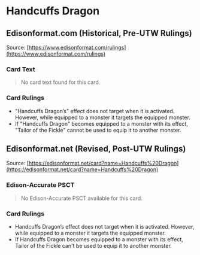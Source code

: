 # Handcuffs Dragon

## Edisonformat.com (Historical, Pre-UTW Rulings)

Source: [https://www.edisonformat.com/rulings](https://www.edisonformat.com/rulings)

### Card Text

> No card text found for this card.

### Card Rulings

*   "Handcuffs Dragon’s" effect does not target when it is activated. However, while equipped to a monster it targets the equipped monster.
*   If "Handcuffs Dragon" becomes equipped to a monster with its effect, "Tailor of the Fickle" cannot be used to equip it to another monster.

## Edisonformat.net (Revised, Post-UTW Rulings)

Source: [https://edisonformat.net/card?name=Handcuffs%20Dragon](https://edisonformat.net/card?name=Handcuffs%20Dragon)

### Edison-Accurate PSCT

> No Edison-Accurate PSCT available for this card.

### Card Rulings

*   Handcuffs Dragon’s effect does not target when it is activated. However, while equipped to a monster it targets the equipped monster.
*   If Handcuffs Dragon becomes equipped to a monster with its effect, Tailor of the Fickle can't be used to equip it to another monster.
            